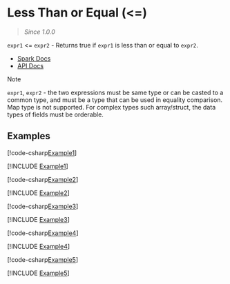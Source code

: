 ﻿# Less Than or Equal (<=)

> _Since 1.0.0_

`expr1` <= `expr2` - Returns true if `expr1` is less than or equal to `expr2`.

* [Spark Docs](https://spark.apache.org/docs/3.2.2/api/sql/index.html#_9)
* [API Docs](xref:TypedSpark.NET.Columns.TypedOrdColumn`3.op_LessThanOrEqual*)

> [!NOTE]
> `expr1`, `expr2` - the two expressions must be same type or can be casted to a
> common type, and must be a type that can be used in equality comparison. Map
> type is not supported. For complex types such array/struct, the data types of
> fields must be orderable.

## Examples

[!code-csharp[Example1](../../../TypedSpark.NET.Tests/Examples/LessThanOrEqual.cs#Example1)]

[!INCLUDE [Example1](../../../TypedSpark.NET.Tests/Examples/__examples__/LessThanOrEqual.Case1.md)]

[!code-csharp[Example2](../../../TypedSpark.NET.Tests/Examples/LessThanOrEqual.cs#Example2)]

[!INCLUDE [Example2](../../../TypedSpark.NET.Tests/Examples/__examples__/LessThanOrEqual.Case2.md)]

[!code-csharp[Example3](../../../TypedSpark.NET.Tests/Examples/LessThanOrEqual.cs#Example3)]

[!INCLUDE [Example3](../../../TypedSpark.NET.Tests/Examples/__examples__/LessThanOrEqual.Case3.md)]

[!code-csharp[Example4](../../../TypedSpark.NET.Tests/Examples/LessThanOrEqual.cs#Example4)]

[!INCLUDE [Example4](../../../TypedSpark.NET.Tests/Examples/__examples__/LessThanOrEqual.Case4.md)]

[!code-csharp[Example5](../../../TypedSpark.NET.Tests/Examples/LessThanOrEqual.cs#Example5)]

[!INCLUDE [Example5](../../../TypedSpark.NET.Tests/Examples/__examples__/LessThanOrEqual.Case5.md)]
